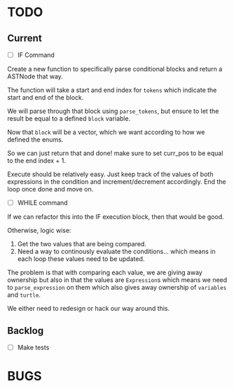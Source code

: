# TODO

## Current

- [ ] IF Command

Create a new function to specifically parse conditional blocks and return a
ASTNode that way.

The function will take a start and end index for `tokens` which indicate
the start and end of the block.

We will parse through that block using `parse_tokens`, but ensure to let
the result be equal to a defined `block` variable.

Now that `block` will be a vector, which we want according to how we defined
the enums.

So we can just return that and done! make sure to set curr_pos to be equal to
the end index + 1.

Execute should be relatively easy. Just keep track of the values of both
expressions in the condition and increment/decrement accordingly. End the loop
once done and move on.

- [ ] WHILE command

If we can refactor this into the IF execution block, then that would be good.

Otherwise, logic wise:

1. Get the two values that are being compared.
2. Need a way to continously evaluate the conditions... which means in each loop
   these values need to be updated.

The problem is that with comparing each value, we are giving away ownership but also
in that the values are `Expression`s which means we need to `parse_expression` on them
which also gives away ownership of `variables` and `turtle`.

We either need to redesign or hack our way around this.

## Backlog

- [ ] Make tests

# BUGS
